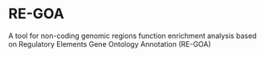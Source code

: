 # RE-GOA
A tool for non-coding genomic regions function enrichment analysis based on  Regulatory Elements Gene Ontology  Annotation (RE-GOA)
